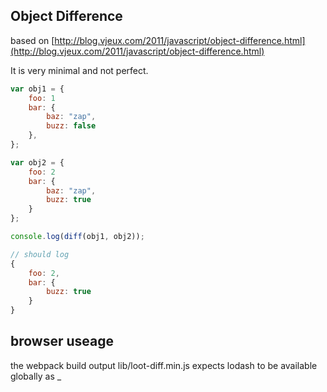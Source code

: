 
## Object Difference
based on [http://blog.vjeux.com/2011/javascript/object-difference.html](http://blog.vjeux.com/2011/javascript/object-difference.html)

It is very minimal and not perfect.


```javascript
var obj1 = {
	foo: 1
	bar: {
		baz: "zap",
		buzz: false
	},
};

var obj2 = {
	foo: 2
	bar: {
		baz: "zap",
		buzz: true
	}
};

console.log(diff(obj1, obj2));

// should log
{
	foo: 2,
	bar: {
		buzz: true
	}
}

```

## browser useage
the webpack build output lib/loot-diff.min.js expects lodash to be available globally as _
